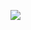 [![](https://kubedev.io/wp-content/uploads/2020/08/Artboard-1@2x.png)](https://kubedev.io/wp-content/uploads/2020/08/Artboard-1@2x.png)
